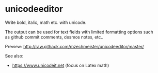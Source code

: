 # unicodeeditor

Write bold, italic, math etc. with unicode.

The output can be used for text fields with limited formatting options such as github commit comments, desmos notes, etc..

Preview: http://raw.githack.com/mzechmeister/unicodeeditor/master/

See also:
* https://www.unicodeit.net (focus on Latex math)
